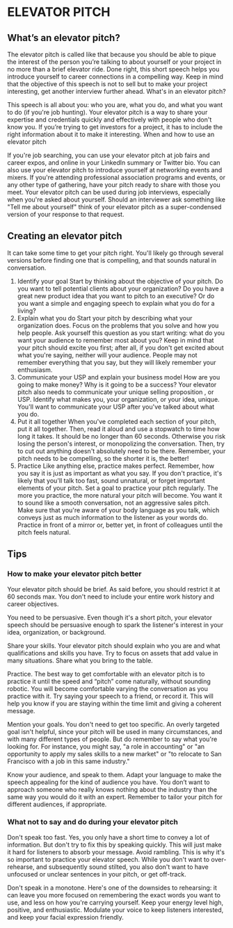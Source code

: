 # ELEVATOR PITCH  
  
  
## What’s an elevator pitch?  

The elevator pitch is called like that because you should be able to pique the interest of the person you’re talking to about yourself or your project in no more than a brief elevator ride. Done right, this short speech helps you introduce yourself to career connections in a compelling way.
Keep in mind that the objective of this speech is not to sell but to make your project interesting, get another interview further ahead.
What's in an elevator pitch?

This speech is all about you: who you are, what you do, and what you want to do (if you're job hunting).
Your elevator pitch is a way to share your expertise and credentials quickly and effectively with people who don't know you.
If you’re trying to get investors for a project, it has to include the right information about it to make it interesting.
When and how to use an elevator pitch

If you're job searching, you can use your elevator pitch at job fairs and career expos, and online in your LinkedIn summary or Twitter bio.
You can also use your elevator pitch to introduce yourself at networking events and mixers. If you're attending professional association programs and events, or any other type of gathering, have your pitch ready to share with those you meet.
Your elevator pitch can be used during job interviews, especially when you're asked about yourself. Should an interviewer ask something like "Tell me about yourself" think of your elevator pitch as a super-condensed version of your response to that request.
 
 
## Creating an elevator pitch  

It can take some time to get your pitch right. You'll likely go through several versions before finding one that is compelling, and that sounds natural in conversation.
1. Identify your goal
Start by thinking about the objective of your pitch.
Do you want to tell potential clients about your organization? Do you have a great new product idea that you want to pitch to an executive? Or do you want a simple and engaging speech to explain what you do for a living?
2. Explain what you do
Start your pitch by describing what your organization does. Focus on the problems that you solve and how you help people. 
Ask yourself this question as you start writing: what do you want your audience to remember most about you?
Keep in mind that your pitch should excite you first; after all, if you don't get excited about what you're saying, neither will your audience. People may not remember everything that you say, but they will likely remember your enthusiasm.
3. Communicate your USP and explain your business model
How are you going to make money?
Why is it going to be a success?
Your elevator pitch also needs to communicate your unique selling proposition , or USP.
Identify what makes you, your organization, or your idea, unique. You'll want to communicate your USP after you've talked about what you do.
5. Put it all together
When you've completed each section of your pitch, put it all together.
Then, read it aloud and use a stopwatch to time how long it takes. It should be no longer than 60 seconds. Otherwise you risk losing the person's interest, or monopolizing the conversation.
Then, try to cut out anything doesn't absolutely need to be there. Remember, your pitch needs to be compelling, so the shorter it is, the better!
6. Practice
Like anything else, practice makes perfect. Remember, how you say it is just as important as what you say. If you don't practice, it's likely that you'll talk too fast, sound unnatural, or forget important elements of your pitch.
Set a goal to practice your pitch regularly. The more you practice, the more natural your pitch will become. You want it to sound like a smooth conversation, not an aggressive sales pitch.
Make sure that you're aware of your body language  as you talk, which conveys just as much information to the listener as your words do. Practice in front of a mirror or, better yet, in front of colleagues until the pitch feels natural.
 

## Tips  

### How to make your elevator pitch better  
  
  

Your elevator pitch should be brief. As said before, you should restrict it at 60 seconds max. You don't need to include your entire work history and career objectives.  

You need to be persuasive. Even though it's a short pitch, your elevator speech should be persuasive enough to spark the listener's interest in your idea, organization, or background.  

Share your skills. Your elevator pitch should explain who you are and what qualifications and skills you have. Try to focus on assets that add value in many situations. Share what you bring to the table.   

Practice. The best way to get comfortable with an elevator pitch is to practice it until the speed and “pitch” come naturally, without sounding robotic. You will become comfortable varying the conversation as you practice with it. Try saying your speech to a friend, or record it. This will help you know if you are staying within the time limit and giving a coherent message.   

Mention your goals. You don't need to get too specific. An overly targeted goal isn't helpful, since your pitch will be used in many circumstances, and with many different types of people. But do remember to say what you're looking for. For instance, you might say, "a role in accounting" or "an opportunity to apply my sales skills to a new market" or "to relocate to San Francisco with a job in this same industry."   

Know your audience, and speak to them. Adapt your language to make the speech appealing for the kind of audience you have. You don’t want to approach someone who really knows nothing about the industry than the same way you would do it with an expert. Remember to tailor your pitch for different audiences, if appropriate.  

### What not to say and do during your elevator pitch

Don't speak too fast. Yes, you only have a short time to convey a lot of information. But don't try to fix this by speaking quickly. This will just make it hard for listeners to absorb your message.
Avoid rambling. This is why it's so important to practice your elevator speech.
While you don't want to over-rehearse, and subsequently sound stilted, you also don't want to have unfocused or unclear sentences in your pitch, or get off-track. 
 
Don't speak in a monotone. Here's one of the downsides to rehearsing: it can leave you more focused on remembering the exact words you want to use, and less on how you're carrying yourself. Keep your energy level high, positive, and enthusiastic. Modulate your voice to keep listeners interested, and keep your facial expression friendly. 

